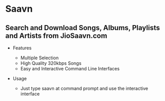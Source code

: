 # Saavn

## Search and Download Songs, Albums, Playlists and Artists from JioSaavn.com

* Features
  * Multiple Selection
  * High Quality 320kbps Songs
  * Easy and Interactive Command Line Interfaces

* Usage
  
    * Just type saavn at command prompt and use the interactive interface
